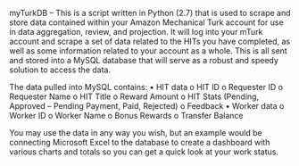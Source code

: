 myTurkDB – This is a script written in Python (2.7) that is used to scrape and store data contained within your Amazon Mechanical Turk account for use in data aggregation, review, and projection.  It will log into your mTurk account and scrape a set of data related to the HITs you have completed, as well as some information related to your account as a whole.  This is all sent and stored into a MySQL database that will serve as a robust and speedy solution to access the data. 

The data pulled into MySQL contains:
•	HIT data
        o	HIT ID
        o	Requester ID
        o	Requester Name
        o	HIT Title
        o	Reward Amount
        o	HIT Stats (Pending, Approved – Pending Payment, Paid, Rejected)
        o	Feedback
•	Worker data
        o	Worker ID
        o	Worker Name
        o	Bonus Rewards
        o	Transfer Balance

You may use the data in any way you wish, but an example would be connecting Microsoft Excel to the database to create a dashboard with various charts and totals so you can get a quick look at your work status.
